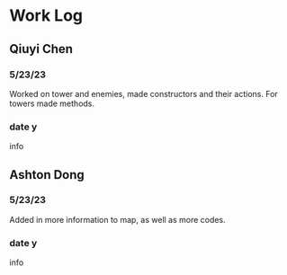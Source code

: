 # Work Log

## Qiuyi Chen

### 5/23/23

Worked on tower and enemies, made constructors and their actions. For towers
made methods.

### date y

info


## Ashton Dong

### 5/23/23

Added in more information to map, as well as more codes. 

### date y

info
